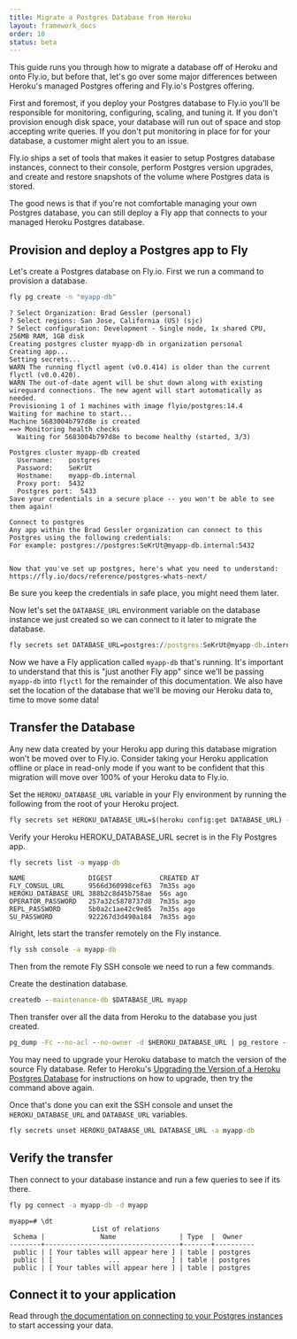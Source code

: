 ```yaml
---
title: Migrate a Postgres Database from Heroku
layout: framework_docs
order: 10
status: beta
---
```


This guide runs you through how to migrate a database off of Heroku and onto Fly.io, but before that, let's go over some major differences between Heroku's managed Postgres offering and Fly.io's Postgres offering.

First and foremost, if you deploy your Postgres database to Fly.io you'll be responsible for monitoring, configuring, scaling, and tuning it. If you don't provision enough disk space, your database will run out of space and stop accepting write queries. If you don't put monitoring in place for for your database, a customer might alert you to an issue.

Fly.io ships a set of tools that makes it easier to setup Postgres database instances, connect to their console, perform Postgres version upgrades, and create and restore snapshots of the volume where Postgres data is stored.

The good news is that if you're not comfortable managing your own Postgres database, you can still deploy a Fly app that connects to your managed Heroku Postgres database.

## Provision and deploy a Postgres app to Fly

Let's create a Postgres database on Fly.io. First we run a command to provision a database.

```cmd
fly pg create -n "myapp-db"
```
```output
? Select Organization: Brad Gessler (personal)
? Select regions: San Jose, California (US) (sjc)
? Select configuration: Development - Single node, 1x shared CPU, 256MB RAM, 1GB disk
Creating postgres cluster myapp-db in organization personal
Creating app...
Setting secrets...
WARN The running flyctl agent (v0.0.414) is older than the current flyctl (v0.0.420).
WARN The out-of-date agent will be shut down along with existing wireguard connections. The new agent will start automatically as needed.
Provisioning 1 of 1 machines with image flyio/postgres:14.4
Waiting for machine to start...
Machine 5683004b797d8e is created
==> Monitoring health checks
  Waiting for 5683004b797d8e to become healthy (started, 3/3)

Postgres cluster myapp-db created
  Username:    postgres
  Password:    SeKrUt
  Hostname:    myapp-db.internal
  Proxy port:  5432
  Postgres port:  5433
Save your credentials in a secure place -- you won't be able to see them again!

Connect to postgres
Any app within the Brad Gessler organization can connect to this Postgres using the following credentials:
For example: postgres://postgres:SeKrUt@myapp-db.internal:5432


Now that you've set up postgres, here's what you need to understand: https://fly.io/docs/reference/postgres-whats-next/
```
Be sure you keep the credentials in safe place, you might need them later.

Now let's set the `DATABASE_URL` environment variable on the database instance we just created so we can connect to it later to migrate the database.

```cmd
fly secrets set DATABASE_URL=postgres://postgres:SeKrUt@myapp-db.internal:5432 -a myapp-db
```

Now we have a Fly application called `myapp-db` that's running. It's important to understand that this is "just another Fly app" since we'll be passing `myapp-db` into `flyctl` for the remainder of this documentation. We also have set the location of the database that we'll be moving our Heroku data to, time to move some data!

## Transfer the Database

<aside class="callout">
  Any new data created by your Heroku app during this database migration won't be moved over to Fly.io. Consider taking your Heroku application offline or place in read-only mode if you want to be confident that this migration will move over 100% of your Heroku data to Fly.io.
</aside>

Set the `HEROKU_DATABASE_URL` variable in your Fly environment by running the following from the root of your Heroku project.

```cmd
fly secrets set HEROKU_DATABASE_URL=$(heroku config:get DATABASE_URL) -a myapp-db
```

Verify your Heroku HEROKU_DATABASE_URL secret is in the Fly Postgres app.

```cmd
fly secrets list -a myapp-db
```
```output
NAME                DIGEST            CREATED AT
FLY_CONSUL_URL      9566d360998cef63  7m35s ago
HEROKU_DATABASE_URL 388b2c8d45b758ae  56s ago
OPERATOR_PASSWORD   257a32c5878737d8  7m35s ago
REPL_PASSWORD       5b0a2c1ae42c9e85  7m35s ago
SU_PASSWORD         922267d3d490a184  7m35s ago
```

Alright, lets start the transfer remotely on the Fly instance.

```cmd
fly ssh console -a myapp-db
```

Then from the remote Fly SSH console we need to run a few commands.

Create the destination database.

```cmd
createdb --maintenance-db $DATABASE_URL myapp
```

Then transfer over all the data from Heroku to the database you just created.

```cmd
pg_dump -Fc --no-acl --no-owner -d $HEROKU_DATABASE_URL | pg_restore --verbose --clean --no-acl --no-owner -d $DATABASE_URL/myapp
```

You may need to upgrade your Heroku database to match the version of the source Fly database. Refer to Heroku's [Upgrading the Version of a Heroku Postgres Database](https://devcenter.heroku.com/articles/upgrading-heroku-postgres-databases) for instructions on how to upgrade, then try the command above again.

Once that's done you can exit the SSH console and unset the `HEROKU_DATABASE_URL` and `DATABASE_URL` variables.

```cmd
fly secrets unset HEROKU_DATABASE_URL DATABASE_URL -a myapp-db
```

## Verify the transfer

Then connect to your database instance and run a few queries to see if its there.

```cmd
fly pg connect -a myapp-db -d myapp
```
```output
myapp=# \dt
                     List of relations
 Schema |              Name                | Type  |  Owner
--------+----------------------------------+-------+----------
 public | [ Your tables will appear here ] | table | postgres
 public | [              ...             ] | table | postgres
 public | [ Your tables will appear here ] | table | postgres
```

## Connect it to your application

Read through [the documentation on connecting to your Postgres instances](/docs/postgres/connecting) to start accessing your data.

